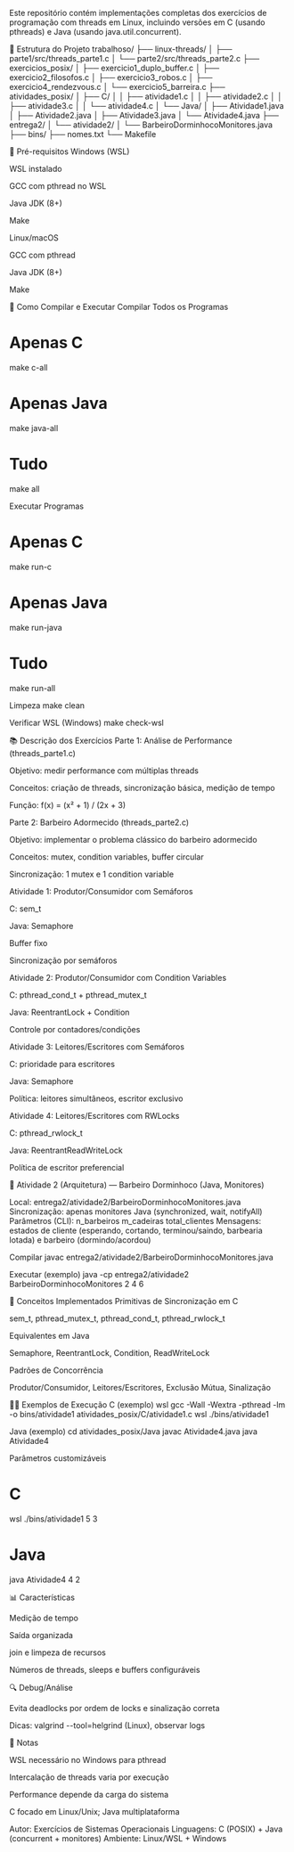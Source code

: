Este repositório contém implementações completas dos exercícios de programação com threads em Linux, incluindo versões em C (usando pthreads) e Java (usando java.util.concurrent).

📁 Estrutura do Projeto
trabalhoso/
├── linux-threads/
│   ├── parte1/src/threads_parte1.c
│   └── parte2/src/threads_parte2.c
├── exercicios_posix/
│   ├── exercicio1_duplo_buffer.c
│   ├── exercicio2_filosofos.c
│   ├── exercicio3_robos.c
│   ├── exercicio4_rendezvous.c
│   └── exercicio5_barreira.c
├── atividades_posix/
│   ├── C/
│   │   ├── atividade1.c
│   │   ├── atividade2.c
│   │   ├── atividade3.c
│   │   └── atividade4.c
│   └── Java/
│       ├── Atividade1.java
│       ├── Atividade2.java
│       ├── Atividade3.java
│       └── Atividade4.java
├── entrega2/
│   └── atividade2/
│       └── BarbeiroDorminhocoMonitores.java
├── bins/
├── nomes.txt
└── Makefile

🔧 Pré-requisitos
Windows (WSL)

WSL instalado

GCC com pthread no WSL

Java JDK (8+)

Make

Linux/macOS

GCC com pthread

Java JDK (8+)

Make

🚀 Como Compilar e Executar
Compilar Todos os Programas
# Apenas C
make c-all

# Apenas Java
make java-all

# Tudo
make all

Executar Programas
# Apenas C
make run-c

# Apenas Java
make run-java

# Tudo
make run-all

Limpeza
make clean

Verificar WSL (Windows)
make check-wsl

📚 Descrição dos Exercícios
Parte 1: Análise de Performance (threads_parte1.c)

Objetivo: medir performance com múltiplas threads

Conceitos: criação de threads, sincronização básica, medição de tempo

Função: f(x) = (x² + 1) / (2x + 3)

Parte 2: Barbeiro Adormecido (threads_parte2.c)

Objetivo: implementar o problema clássico do barbeiro adormecido

Conceitos: mutex, condition variables, buffer circular

Sincronização: 1 mutex e 1 condition variable

Atividade 1: Produtor/Consumidor com Semáforos

C: sem_t

Java: Semaphore

Buffer fixo

Sincronização por semáforos

Atividade 2: Produtor/Consumidor com Condition Variables

C: pthread_cond_t + pthread_mutex_t

Java: ReentrantLock + Condition

Controle por contadores/condições

Atividade 3: Leitores/Escritores com Semáforos

C: prioridade para escritores

Java: Semaphore

Política: leitores simultâneos, escritor exclusivo

Atividade 4: Leitores/Escritores com RWLocks

C: pthread_rwlock_t

Java: ReentrantReadWriteLock

Política de escritor preferencial

🧩 Atividade 2 (Arquitetura) — Barbeiro Dorminhoco (Java, Monitores)

Local: entrega2/atividade2/BarbeiroDorminhocoMonitores.java
Sincronização: apenas monitores Java (synchronized, wait, notifyAll)
Parâmetros (CLI): n_barbeiros m_cadeiras total_clientes
Mensagens: estados de cliente (esperando, cortando, terminou/saindo, barbearia lotada) e barbeiro (dormindo/acordou)

Compilar
javac entrega2/atividade2/BarbeiroDorminhocoMonitores.java

Executar (exemplo)
java -cp entrega2/atividade2 BarbeiroDorminhocoMonitores 2 4 6

🎯 Conceitos Implementados
Primitivas de Sincronização em C

sem_t, pthread_mutex_t, pthread_cond_t, pthread_rwlock_t

Equivalentes em Java

Semaphore, ReentrantLock, Condition, ReadWriteLock

Padrões de Concorrência

Produtor/Consumidor, Leitores/Escritores, Exclusão Mútua, Sinalização

🏃‍♂️ Exemplos de Execução
C (exemplo)
wsl gcc -Wall -Wextra -pthread -lm -o bins/atividade1 atividades_posix/C/atividade1.c
wsl ./bins/atividade1

Java (exemplo)
cd atividades_posix/Java
javac Atividade4.java
java Atividade4

Parâmetros customizáveis
# C
wsl ./bins/atividade1 5 3

# Java
java Atividade4 4 2

📊 Características

Medição de tempo

Saída organizada

join e limpeza de recursos

Números de threads, sleeps e buffers configuráveis

🔍 Debug/Análise

Evita deadlocks por ordem de locks e sinalização correta

Dicas: valgrind --tool=helgrind (Linux), observar logs

📝 Notas

WSL necessário no Windows para pthread

Intercalação de threads varia por execução

Performance depende da carga do sistema

C focado em Linux/Unix; Java multiplataforma

Autor: Exercícios de Sistemas Operacionais
Linguagens: C (POSIX) + Java (concurrent + monitores)
Ambiente: Linux/WSL + Windows